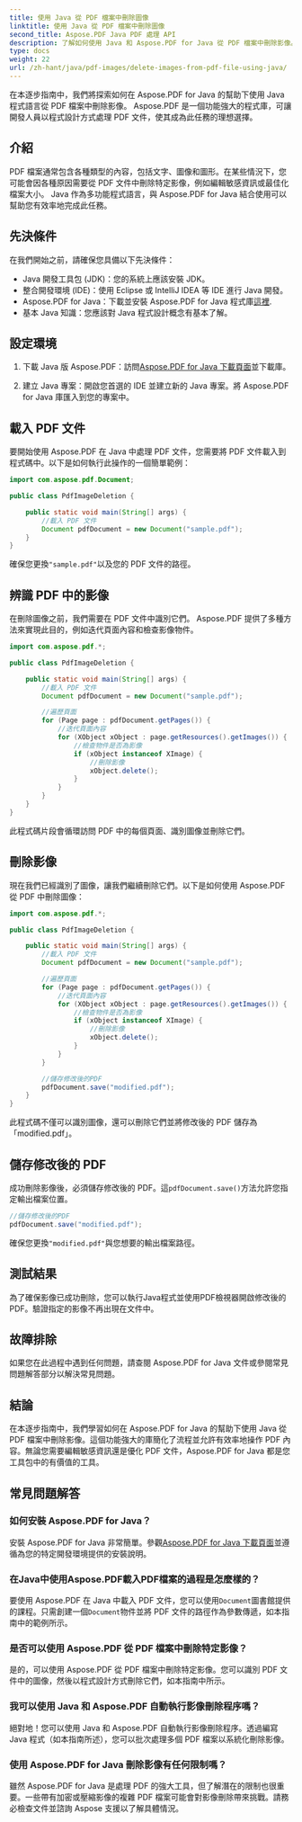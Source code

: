 ```yaml
---
title: 使用 Java 從 PDF 檔案中刪除圖像
linktitle: 使用 Java 從 PDF 檔案中刪除圖像
second_title: Aspose.PDF Java PDF 處理 API
description: 了解如何使用 Java 和 Aspose.PDF for Java 從 PDF 檔案中刪除影像。包含原始碼的逐步指南，可有效刪除 PDF 中的影像。
type: docs
weight: 22
url: /zh-hant/java/pdf-images/delete-images-from-pdf-file-using-java/
---
```


在本逐步指南中，我們將探索如何在 Aspose.PDF for Java 的幫助下使用 Java 程式語言從 PDF 檔案中刪除影像。 Aspose.PDF 是一個功能強大的程式庫，可讓開發人員以程式設計方式處理 PDF 文件，使其成為此任務的理想選擇。

## 介紹

PDF 檔案通常包含各種類型的內容，包括文字、圖像和圖形。在某些情況下，您可能會因各種原因需要從 PDF 文件中刪除特定影像，例如編輯敏感資訊或最佳化檔案大小。 Java 作為多功能程式語言，與 Aspose.PDF for Java 結合使用可以幫助您有效率地完成此任務。

## 先決條件

在我們開始之前，請確保您具備以下先決條件：

- Java 開發工具包 (JDK)：您的系統上應該安裝 JDK。
- 整合開發環境 (IDE)：使用 Eclipse 或 IntelliJ IDEA 等 IDE 進行 Java 開發。
-  Aspose.PDF for Java：下載並安裝 Aspose.PDF for Java 程式庫[這裡](https://downloads.aspose.com/pdf/java).
- 基本 Java 知識：您應該對 Java 程式設計概念有基本了解。

## 設定環境

1. 下載 Java 版 Aspose.PDF：訪問[Aspose.PDF for Java 下載頁面](https://downloads.aspose.com/pdf/java)並下載庫。

2. 建立 Java 專案：開啟您首選的 IDE 並建立新的 Java 專案。將 Aspose.PDF for Java 庫匯入到您的專案中。

## 載入 PDF 文件

要開始使用 Aspose.PDF 在 Java 中處理 PDF 文件，您需要將 PDF 文件載入到程式碼中。以下是如何執行此操作的一個簡單範例：

```java
import com.aspose.pdf.Document;

public class PdfImageDeletion {

    public static void main(String[] args) {
        //載入 PDF 文件
        Document pdfDocument = new Document("sample.pdf");
    }
}
```

確保您更換`"sample.pdf"`以及您的 PDF 文件的路徑。

## 辨識 PDF 中的影像

在刪除圖像之前，我們需要在 PDF 文件中識別它們。 Aspose.PDF 提供了多種方法來實現此目的，例如迭代頁面內容和檢查影像物件。

```java
import com.aspose.pdf.*;

public class PdfImageDeletion {

    public static void main(String[] args) {
        //載入 PDF 文件
        Document pdfDocument = new Document("sample.pdf");

        //遍歷頁面
        for (Page page : pdfDocument.getPages()) {
            //迭代頁面內容
            for (XObject xObject : page.getResources().getImages()) {
                //檢查物件是否為影像
                if (xObject instanceof XImage) {
                    //刪除影像
                    xObject.delete();
                }
            }
        }
    }
}
```

此程式碼片段會循環訪問 PDF 中的每個頁面、識別圖像並刪除它們。

## 刪除影像

現在我們已經識別了圖像，讓我們繼續刪除它們。以下是如何使用 Aspose.PDF 從 PDF 中刪除圖像：

```java
import com.aspose.pdf.*;

public class PdfImageDeletion {

    public static void main(String[] args) {
        //載入 PDF 文件
        Document pdfDocument = new Document("sample.pdf");

        //遍歷頁面
        for (Page page : pdfDocument.getPages()) {
            //迭代頁面內容
            for (XObject xObject : page.getResources().getImages()) {
                //檢查物件是否為影像
                if (xObject instanceof XImage) {
                    //刪除影像
                    xObject.delete();
                }
            }
        }

        //儲存修改後的PDF
        pdfDocument.save("modified.pdf");
    }
}
```

此程式碼不僅可以識別圖像，還可以刪除它們並將修改後的 PDF 儲存為「modified.pdf」。

## 儲存修改後的 PDF

成功刪除影像後，必須儲存修改後的 PDF。這`pdfDocument.save()`方法允許您指定輸出檔案位置。

```java
//儲存修改後的PDF
pdfDocument.save("modified.pdf");
```

確保您更換`"modified.pdf"`與您想要的輸出檔案路徑。

## 測試結果

為了確保影像已成功刪除，您可以執行Java程式並使用PDF檢視器開啟修改後的PDF。驗證指定的影像不再出現在文件中。

## 故障排除

如果您在此過程中遇到任何問題，請查閱 Aspose.PDF for Java 文件或參閱常見問題解答部分以解決常見問題。

## 結論

在本逐步指南中，我們學習如何在 Aspose.PDF for Java 的幫助下使用 Java 從 PDF 檔案中刪除影像。這個功能強大的庫簡化了流程並允許有效率地操作 PDF 內容。無論您需要編輯敏感資訊還是優化 PDF 文件，Aspose.PDF for Java 都是您工具包中的有價值的工具。

## 常見問題解答

### 如何安裝 Aspose.PDF for Java？

安裝 Aspose.PDF for Java 非常簡單。參觀[Aspose.PDF for Java 下載頁面](https://releases.aspose.com/pdf/java/)並遵循為您的特定開發環境提供的安裝說明。

### 在Java中使用Aspose.PDF載入PDF檔案的過程是怎麼樣的？

要使用 Aspose.PDF 在 Java 中載入 PDF 文件，您可以使用`Document`圖書館提供的課程。只需創建一個`Document`物件並將 PDF 文件的路徑作為參數傳遞，如本指南中的範例所示。

### 是否可以使用 Aspose.PDF 從 PDF 檔案中刪除特定影像？

是的，可以使用 Aspose.PDF 從 PDF 檔案中刪除特定影像。您可以識別 PDF 文件中的圖像，然後以程式設計方式刪除它們，如本指南中所示。

### 我可以使用 Java 和 Aspose.PDF 自動執行影像刪除程序嗎？

絕對地！您可以使用 Java 和 Aspose.PDF 自動執行影像刪除程序。透過編寫 Java 程式（如本指南所述），您可以批次處理多個 PDF 檔案以系統化刪除影像。

### 使用 Aspose.PDF for Java 刪除影像有任何限制嗎？

雖然 Aspose.PDF for Java 是處理 PDF 的強大工具，但了解潛在的限制也很重要。一些帶有加密或壓縮影像的複雜 PDF 檔案可能會對影像刪除帶來挑戰。請務必檢查文件並諮詢 Aspose 支援以了解具體情況。
